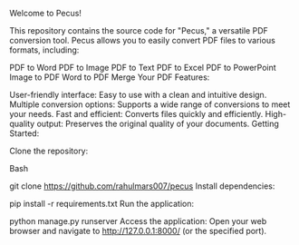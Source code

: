 Welcome to Pecus!

This repository contains the source code for "Pecus," a versatile PDF conversion tool. Pecus allows you to easily convert PDF files to various formats, including:

PDF to Word
PDF to Image
PDF to Text
PDF to Excel
PDF to PowerPoint
Image to PDF
Word to PDF
Merge Your PDF
Features:

User-friendly interface: Easy to use with a clean and intuitive design.
Multiple conversion options: Supports a wide range of conversions to meet your needs.
Fast and efficient: Converts files quickly and efficiently.
High-quality output: Preserves the original quality of your documents.
Getting Started:

Clone the repository:

Bash

git clone https://github.com/rahulmars007/pecus
Install dependencies:

pip install -r requirements.txt
Run the application:   

python manage.py runserver
Access the application:
Open your web browser and navigate to http://127.0.0.1:8000/ (or the specified port).   



